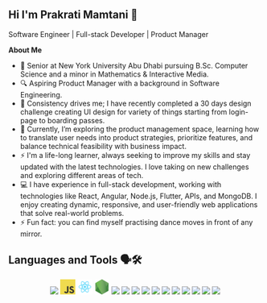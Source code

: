 ## Hi I'm Prakrati Mamtani 👋

Software Engineer | Full-stack Developer | Product Manager

**About Me**

- 🌱 Senior at New York University Abu Dhabi pursuing B.Sc. Computer Science and a minor in Mathematics & Interactive Media.
- 🔍 Aspiring Product Manager with a background in Software Engineering.
- 🔭 Consistency drives me; I have recently completed a 30 days design challenge creating UI design for variety of things starting from login-page to boarding passes.
- 📌 Currently, I’m exploring the product management space, learning how to translate user needs into product strategies, prioritize features, and balance technical feasibility with business impact.
- ⚡ I'm a life-long learner, always seeking to improve my skills and stay updated with the latest technologies. I love taking on new challenges and exploring different areas of tech.
- 💻 I have experience in full-stack development, working with technologies like React, Angular, Node.js, Flutter, APIs, and MongoDB. I enjoy creating dynamic, responsive, and user-friendly web applications that solve real-world problems.
- ⚡ Fun fact: you can find myself practising dance moves in front of any mirror. 


## Languages and Tools 🗣️🛠️
<div align="center">
<code><img height="30" src="https://e7.pngegg.com/pngimages/840/443/png-clipart-html-5-logo-web-development-html-css3-canvas-element-web-design-w3c-html5-logo-miscellaneous-text-thumbnail.png"></code> 
<code><img height="30" src="https://raw.githubusercontent.com/github/explore/80688e429a7d4ef2fca1e82350fe8e3517d3494d/topics/javascript/javascript.png"></code>
<code><img height="30" src="https://raw.githubusercontent.com/github/explore/80688e429a7d4ef2fca1e82350fe8e3517d3494d/topics/react/react.png"></code>
<code><img height="30" src="https://raw.githubusercontent.com/github/explore/80688e429a7d4ef2fca1e82350fe8e3517d3494d/topics/nodejs/nodejs.png"></code> 
<code><img height="30" src="https://cdn.iconscout.com/icon/free/png-512/c-programming-569564.png"></code> 
<code><img height="30" src="https://user-images.githubusercontent.com/42747200/46140125-da084900-c26d-11e8-8ea7-c45ae6306309.png"></code> 
<code><img height="30" src="https://img.icons8.com/color/452/firebase.png"></code>
<code><img height="30" src="https://cdn.iconscout.com/icon/free/png-256/free-flutter-logo-icon-download-in-svg-png-gif-file-formats--programming-language-coding-development-logos-icons-1720090.png?f=webp"></code>
<code><img height="30" src="https://www.gtech.com.tr/wp-content/uploads/2020/09/mongodb-nedir-1.png"></code>
<code><img height="30" src="https://logos-world.net/wp-content/uploads/2021/10/Python-Symbol.png"></code>
<code><img height="30" src="https://venturebeat.com/wp-content/uploads/2019/06/pytorch-e1576624094357.jpg?w=1024?w=1200&strip=all"></code>
<code><img height="30" src="https://upload.wikimedia.org/wikipedia/commons/thumb/a/ab/TensorFlow_logo.svg/1200px-TensorFlow_logo.svg.png"></code>
<code><img height="30" src="https://upload.wikimedia.org/wikipedia/commons/b/b2/Bootstrap_logo.svg"></code>
<code><img height="30" src="https://developer.apple.com/swift/images/swift-og.png"></code>
<code><img height="30" src="https://cdn.sanity.io/images/599r6htc/regionalized/46a76c802176eb17b04e12108de7e7e0f3736dc6-1024x1024.png"></code>
<br>

